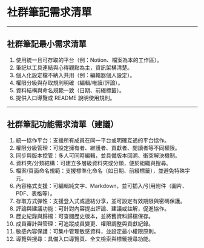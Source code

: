 # 社群筆記需求清單

---

## 社群筆記最小需求清單

1. 使用統一且可存取的平台（例：Notion、檔案為本的工作區）。
2. 筆記以工具連結與心得觀點為主，資訊架構清楚。
3. 個人化設定檔不納入共用（例：編輯器個人設定）。
4. 權限分級與存取規則明確（編輯/唯讀/評論）。
5. 資料結構與命名規範一致（日期、前綴標籤）。
6. 提供入口導覽或 README 說明使用規則。

---

## 社群筆記功能需求清單（建議）

1. 統一協作平台：支援所有成員在同一平台或明確互通的平台協作。
2. 權限分級管理：可設定擁有者、維護者、貢獻者、閱讀者等不同權限。
3. 同步與版本控管：多人可同時編輯，並具備版本回溯、衝突解決機制。
4. 資料夾/分類結構：可建立多層級資料夾或分類，便於組織與搜尋。
5. 檔案/頁面命名規範：支援標準化命名（如日期、前綴標籤），並避免特殊字元。
6. 內容格式支援：可編輯純文字、Markdown，並可插入/引用附件（圖片、PDF、表格等）。
7. 存取方式彈性：支援登入式或連結分享，並可設定有效期限與密碼保護。
8. 評論與建議功能：可針對內容提出評論、建議或註解，促進協作。
9. 歷史紀錄與歸檔：可查閱歷史版本，並將舊資料歸檔保存。
10. 成員審計與管理：可追蹤成員變更、權限調整與貢獻紀錄。
11. 敏感內容保護：可集中管理敏感資料，並設定最小權限原則。
12. 導覽與搜尋：具備入口導覽頁、全文檢索與標籤搜尋功能。

